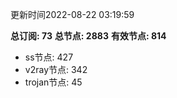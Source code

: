 更新时间2022-08-22 03:19:59

**总订阅: 73**
**总节点: 2883**
**有效节点: 814**
- ss节点: 427
- v2ray节点: 342
- trojan节点: 45
